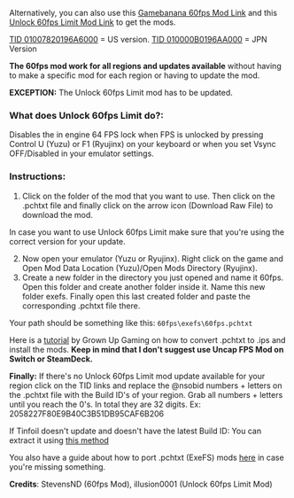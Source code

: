 Alternatively, you can also use this [Gamebanana 60fps Mod Link](https://gamebanana.com/mods/464053) and this [Unlock 60fps Limit Mod Link](https://gamebanana.com/mods/464055) to get the mods.

[TID 01007820196A6000](http://tinfoil.io/Title/01007820196A6000) = US version. [TID 010000B0196AA000](http://tinfoil.io/Title/010000B0196AA000) = JPN Version

**The 60fps mod work for all regions and updates available** without having to make a specific mod for each region or having to update the mod. 

**EXCEPTION:** The Unlock 60fps Limit mod has to be updated.

### **What does Unlock 60fps Limit do?**: 

Disables the in engine 64 FPS lock when FPS is unlocked by pressing Control U (Yuzu) or F1 (Ryujinx) on your keyboard or when you set Vsync OFF/Disabled in your emulator settings.

### Instructions:

1. Click on the folder of the mod that you want to use. Then click on the .pchtxt file and finally click on the arrow icon (Download Raw File) to download the mod.

In case you want to use Unlock 60fps Limit make sure that you're using the correct version for your update.

2. Now open your emulator (Yuzu or Ryujinx). Right click on the game and Open Mod Data Location (Yuzu)/Open Mods Directory (Ryujinx).
3. Create a new folder in the directory you just opened and name it 60fps. Open this folder and create another folder inside it. Name this new folder exefs. Finally open this last created folder and paste the corresponding .pchtxt file there.

Your path should be something like this: `60fps\exefs\60fps.pchtxt`

Here is a [tutorial](https://youtu.be/m-V6Rs2sm9w?si=-b10u6yv0dhih5Kk) by Grown Up Gaming on how to convert .pchtxt to .ips and install the mods. **Keep in mind that I don't suggest use Uncap FPS Mod on Switch or SteamDeck.**

**Finally:** If there's no Unlock 60fps Limit mod update available for your region click on the TID links and replace the @nsobid numbers + letters on the .pchtxt file with the Build ID's of your region. Grab all numbers + letters until you reach the 0's. In total they are 32 digits. Ex: 2058227F80E9B40C3B51DB95CAF6B206

If Tinfoil doesn't update and doesn't have the latest Build ID: You can extract it using [this method](https://youtu.be/d1XWoEgAgrU) 

You also have a guide about how to port .pchtxt (ExeFS) mods [here](https://github.com/StevensND/ghidra-port-mods-guide) in case you're missing something.

**Credits**: StevensND (60fps Mod), illusion0001 (Unlock 60fps Limit Mod)
